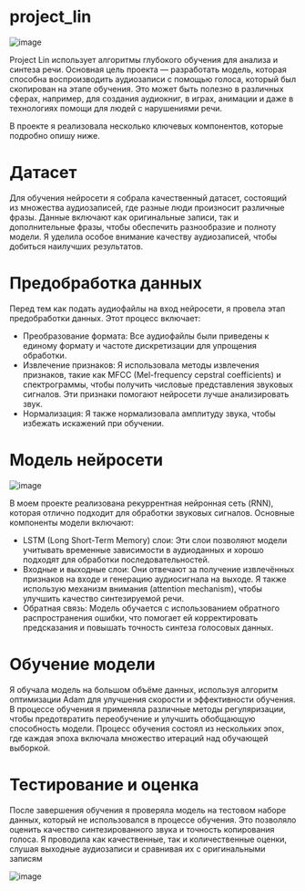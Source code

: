 # project_lin

![image](https://github.com/user-attachments/assets/c4f8b9cf-c845-4850-b3a9-49f60bf3e433)

Project Lin использует алгоритмы глубокого обучения для анализа и синтеза речи. Основная цель проекта — разработать модель, которая способна воспроизводить аудиозаписи с помощью голоса, который был скопирован на этапе обучения. Это может быть полезно в различных сферах, например, для создания аудиокниг, в играх, анимации и даже в технологиях помощи для людей с нарушениями речи.

В проекте я реализовала несколько ключевых компонентов, которые подробно опишу ниже.

# Датасет

Для обучения нейросети я собрала качественный датасет, состоящий из множества аудиозаписей, где разные люди произносит различные фразы. Данные включают как оригинальные записи, так и дополнительные фразы, чтобы обеспечить разнообразие и полноту модели. Я уделила особое внимание качеству аудиозаписей, чтобы добиться наилучших результатов.

# Предобработка данных

Перед тем как подать аудиофайлы на вход нейросети, я провела этап предобработки данных. Этот процесс включает:

- Преобразование формата: Все аудиофайлы были приведены к единому формату и частоте дискретизации для упрощения обработки.
- Извлечение признаков: Я использовала методы извлечения признаков, такие как MFCC (Mel-frequency cepstral coefficients) и спектрограммы, чтобы получить числовые представления звуковых сигналов. Эти признаки помогают нейросети лучше анализировать звук.
- Нормализация: Я также нормализовала амплитуду звука, чтобы избежать искажений при обучении.

# Модель нейросети
![image](https://github.com/user-attachments/assets/eb47c6f6-bf1f-478e-b7e3-3d3fc0d96e1c)


В моем проекте реализована рекуррентная нейронная сеть (RNN), которая отлично подходит для обработки звуковых сигналов. Основные компоненты модели включают:

- LSTM (Long Short-Term Memory) слои: Эти слои позволяют модели учитывать временные зависимости в аудиоданных и хорошо подходят для обработки последовательностей.
- Входные и выходные слои: Они отвечают за получение извлечённых признаков на входе и генерацию аудиосигнала на выходе. Я также использую механизм внимания (attention mechanism), чтобы улучшить качество синтезируемой речи.
- Обратная связь: Модель обучается с использованием обратного распространения ошибки, что помогает ей корректировать предсказания и повышать точность синтеза голосовых данных.


# Обучение модели

Я обучала модель на большом объёме данных, используя алгоритм оптимизации Adam для улучшения скорости и эффективности обучения. В процессе обучения я применяла различные методы регуляризации, чтобы предотвратить переобучение и улучшить обобщающую способность модели. Процесс обучения состоял из нескольких эпох, где каждая эпоха включала множество итераций над обучающей выборкой.

# Тестирование и оценка

После завершения обучения я проверяла модель на тестовом наборе данных, который не использовался в процессе обучения. Это позволяло оценить качество синтезированного звука и точность копирования голоса. Я проводила как качественные, так и количественные оценки, слушая выходные аудиозаписи и сравнивая их с оригинальными записям

![image](https://github.com/user-attachments/assets/a9866763-115e-402c-b79f-b92a78a32cdd)
